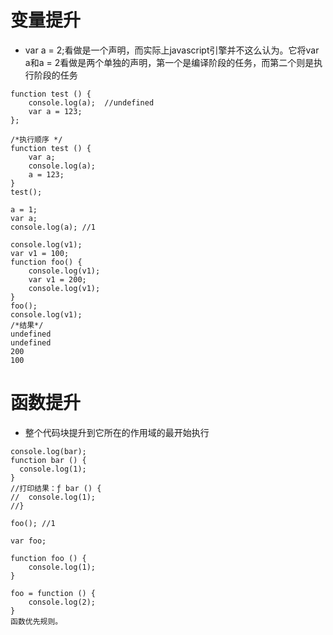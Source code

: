 # 变量提升
* var a = 2;看做是一个声明，而实际上javascript引擎并不这么认为。它将var a和a = 2看做是两个单独的声明，第一个是编译阶段的任务，而第二个则是执行阶段的任务
```
function test () {
    console.log(a);  //undefined
    var a = 123; 
};

/*执行顺序 */
function test () {
    var a;
    console.log(a);
    a = 123;
}
test();

a = 1;
var a;
console.log(a); //1

console.log(v1);
var v1 = 100;
function foo() {
    console.log(v1);
    var v1 = 200;
    console.log(v1);
}
foo();
console.log(v1);
/*结果*/
undefined
undefined
200
100
```
# 函数提升

* 整个代码块提升到它所在的作用域的最开始执行
```
console.log(bar);
function bar () {
  console.log(1);
}
//打印结果：ƒ bar () {
//  console.log(1);
//}

foo(); //1
 
var foo;
 
function foo () {
    console.log(1);
}
 
foo = function () {
    console.log(2);
}
函数优先规则。
```